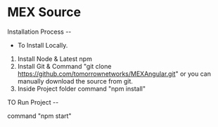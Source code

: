 # MEX Source

Installation Process --

- To Install Locally.

1. Install Node & Latest npm
2. Install Git & Command "git clone https://github.com/tomorrownetworks/MEXAngular.git" or you can manually download the source from git.
3. Inside Project folder command "npm install" 


TO Run Project --

command "npm start" 


